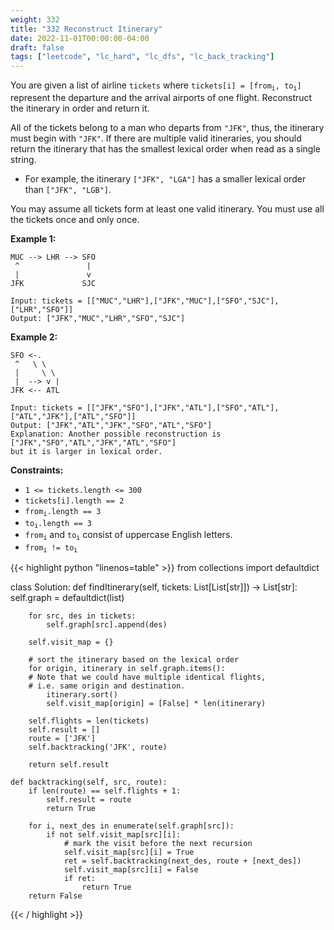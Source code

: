```yaml
---
weight: 332
title: "332 Reconstruct Itinerary"
date: 2022-11-01T00:00:00-04:00
draft: false
tags: ["leetcode", "lc_hard", "lc_dfs", "lc_back_tracking"]
---
```


You are given a list of airline `tickets` where <code>tickets[i] = [from<sub>i</sub>, to<sub>i</sub>]</code> represent the departure and the arrival airports of one flight. Reconstruct the itinerary in order and return it.

All of the tickets belong to a man who departs from `"JFK"`, thus, the itinerary must begin with `"JFK"`. If there are multiple valid itineraries, you should return the itinerary that has the smallest lexical order when read as a single string.

- For example, the itinerary `["JFK", "LGA"]` has a smaller lexical order than `["JFK", "LGB"]`.

You may assume all tickets form at least one valid itinerary. You must use all the tickets once and only once.

**Example 1:**
```
MUC --> LHR --> SFO
 ^               |
 |               v
JFK             SJC

Input: tickets = [["MUC","LHR"],["JFK","MUC"],["SFO","SJC"],["LHR","SFO"]]
Output: ["JFK","MUC","LHR","SFO","SJC"]
```
**Example 2:**
```
SFO <-.
 ^   \ \
 |     \ \
 |  --> v |
JFK <-- ATL

Input: tickets = [["JFK","SFO"],["JFK","ATL"],["SFO","ATL"],["ATL","JFK"],["ATL","SFO"]]
Output: ["JFK","ATL","JFK","SFO","ATL","SFO"]
Explanation: Another possible reconstruction is ["JFK","SFO","ATL","JFK","ATL","SFO"]
but it is larger in lexical order.
```

**Constraints:**
- `1 <= tickets.length <= 300`
- `tickets[i].length == 2`
- <code>from<sub>i</sub>.length == 3</code>
- <code>to<sub>i</sub>.length == 3</code>
- <code>from<sub>i</sub></code> and <code>to<sub>i</sub></code> consist of uppercase English letters.
- <code>from<sub>i</sub> != to<sub>i</sub></code>

<div class="tabs"></div>
<div class="tab-content">
<div id="python" class="lang">
{{< highlight python "linenos=table" >}}
from collections import defaultdict

class Solution:
    def findItinerary(self, tickets: List[List[str]]) -> List[str]:
        self.graph = defaultdict(list)

        for src, des in tickets:
            self.graph[src].append(des)

        self.visit_map = {}

        # sort the itinerary based on the lexical order
        for origin, itinerary in self.graph.items():
        # Note that we could have multiple identical flights,
        # i.e. same origin and destination.
            itinerary.sort()
            self.visit_map[origin] = [False] * len(itinerary)

        self.flights = len(tickets)
        self.result = []
        route = ['JFK']
        self.backtracking('JFK', route)

        return self.result

    def backtracking(self, src, route):
        if len(route) == self.flights + 1:
            self.result = route
            return True

        for i, next_des in enumerate(self.graph[src]):
            if not self.visit_map[src][i]:
                # mark the visit before the next recursion
                self.visit_map[src][i] = True
                ret = self.backtracking(next_des, route + [next_des])
                self.visit_map[src][i] = False
                if ret:
                    return True
        return False

{{< / highlight >}}
</div>
</div>
